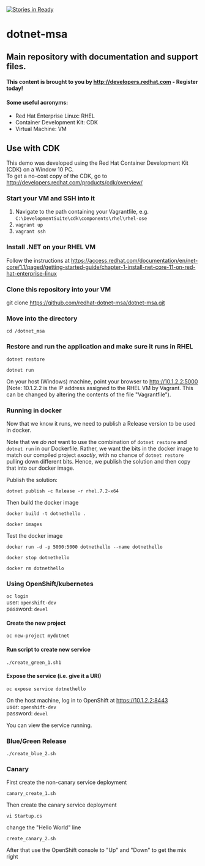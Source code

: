 [![Stories in Ready](https://badge.waffle.io/redhat-dotnet-msa/dotnet-msa.png?label=ready&title=Ready)](http://waffle.io/redhat-dotnet-msa/dotnet-msa)
# dotnet-msa

## Main repository with documentation and support files.

#### This content is brought to you by http://developers.redhat.com - Register today!

#### Some useful acronyms:  
* Red Hat Enterprise Linux: RHEL  
* Container Development Kit: CDK  
* Virtual Machine: VM  

## Use with CDK
This demo was developed using the Red Hat Container Development Kit (CDK) on a Window 10 PC.  
To get a no-cost copy of the CDK, go to http://developers.redhat.com/products/cdk/overview/

### Start your VM and SSH into it

1. Navigate to the path containing your Vagrantfile, e.g. `C:\DevelopmentSuite\cdk\components\rhel\rhel-ose`  
2. `vagrant up`  
3. `vagrant ssh`

### Install .NET on your RHEL VM

Follow the instructions at https://access.redhat.com/documentation/en/net-core/1.1/paged/getting-started-guide/chapter-1-install-net-core-11-on-red-hat-enterprise-linux

### Clone this repository into your VM

git clone https://github.com/redhat-dotnet-msa/dotnet-msa.git

### Move into the directory

`cd /dotnet_msa`

### Restore and run the application and make sure it runs in RHEL

`dotnet restore`

`dotnet run`

On your host (Windows) machine, point your browser to http://10.1.2.2:5000  
(Note: 10.1.2.2 is the IP address assigned to the RHEL VM by Vagrant. This can be changed by altering the contents of the file "Vagrantfile").

### Running in docker  
Now that we know it runs, we need to publish a Release version to be used in docker.

Note that we *do not* want to use the combination of `dotnet restore` and `dotnet run` in our Dockerfile. Rather, we want the bits in the docker image to match our compiled project *exactly*, with no chance of `dotnet restore` pulling down different bits. Hence, we publish the solution and then copy that into our docker image.

Publish the solution:

`dotnet publish -c Release -r rhel.7.2-x64`

Then build the docker image

`docker build -t dotnethello .`  

`docker images`  

Test the docker image

`docker run -d -p 5000:5000 dotnethello --name dotnethello`

`docker stop dotnethello`

`docker rm dotnethello`

### Using OpenShift/kubernetes  
`oc login`  
user: `openshift-dev`  
password: `devel`

#### Create the new project  
`oc new-project mydotnet`

#### Run script to create new service  
`./create_green_1.sh1`

#### Expose the service (i.e. give it a URI)  
`oc expose service dotnethello`

On the host machine, log in to OpenShift at https://10.1.2.2:8443  
user: `openshift-dev`  
password: `devel`

You can view the service running.


### Blue/Green Release
`./create_blue_2.sh`

### Canary

First create the non-canary service deployment

`canary_create_1.sh`

Then create the canary service deployment

`vi Startup.cs`

change the "Hello World" line

`create_canary_2.sh`  

After that use the OpenShift console to "Up" and "Down" to get the mix right
